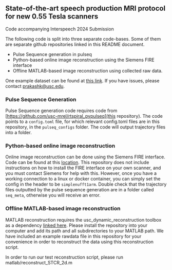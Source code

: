 ## State-of-the-art speech production MRI protocol for new 0.55 Tesla scanners

Code accompanying Interspeech 2024 Submission

The following code is split into three separate code-bases. Some of them are separate github repositories linked in this README document.
- Pulse Sequence generation in pulseq
- Python-based online image reconstruction using the Siemens FIRE interface
- Offline MATLAB-based image reconstruction using collected raw data.

One example dataset can be found at [this link](https://drive.google.com/drive/folders/1ZP3Ztb4DEi4iH6kdqNjPRvvTDhjDGXLy?usp=drive_link). If you have issues, please contact prakashk@usc.edu.

### Pulse Sequence Generation
Pulse Sequence generation code requires code from [https://github.com/usc-mrel/rtspiral_pypulseq](this repository).
The code points to a `config.toml` file, for which relevant config.toml files are in this repository, in the `pulseq_configs` folder.
The code will output trajectory files into a folder. 

### Python-based online image reconstruction
Online image reconstruction can be done using the Siemens FIRE interface. Code can be found at this [location](https://github.com/usc-mrel/python-ismrmrd-server). This repository does not include instructions on how to install the FIRE interface on your own scanner, and you must contact Siemens for help with this. However, once you have a working connection to a linux or docker container, you can simply set the config in the header to be `simplenufft1arm`. Double check that the trajectory files outputted by the pulse sequence generation are in a folder called `seq_meta`, otherwise you will receive an error. 

### Offline MATLAB-based image reconstruction
MATLAB reconstruction requires the usc_dynamic_reconstruction toolbox as a dependency [linked here](https://github.com/usc-mrel/usc_dynamic_reconstruction). Please install the repository into your computer and add its path and all subdirectories to your MATLAB path. We have included an example rawdata file in this repository for your convenience in order to reconstruct the data using this reconstruction script.

In order to run our test reconstruction script, please run matlab/reconstruct_STCR_2d.m
